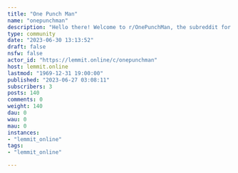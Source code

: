 ```yaml
---
title: "One Punch Man" 
name: "onepunchman"
description: "Hello there! Welcome to r/OnePunchMan, the subreddit for all things related to our caped bald hero. Please read the FAQ before posting! Beware of..."
type: community
date: "2023-06-30 13:13:52"
draft: false
nsfw: false
actor_id: "https://lemmit.online/c/onepunchman"
host: lemmit.online
lastmod: "1969-12-31 19:00:00"
published: "2023-06-27 03:08:11"
subscribers: 3
posts: 140
comments: 0
weight: 140
dau: 0
wau: 0
mau: 0
instances:
- "lemmit_online"
tags: 
- "lemmit_online"

---
```

